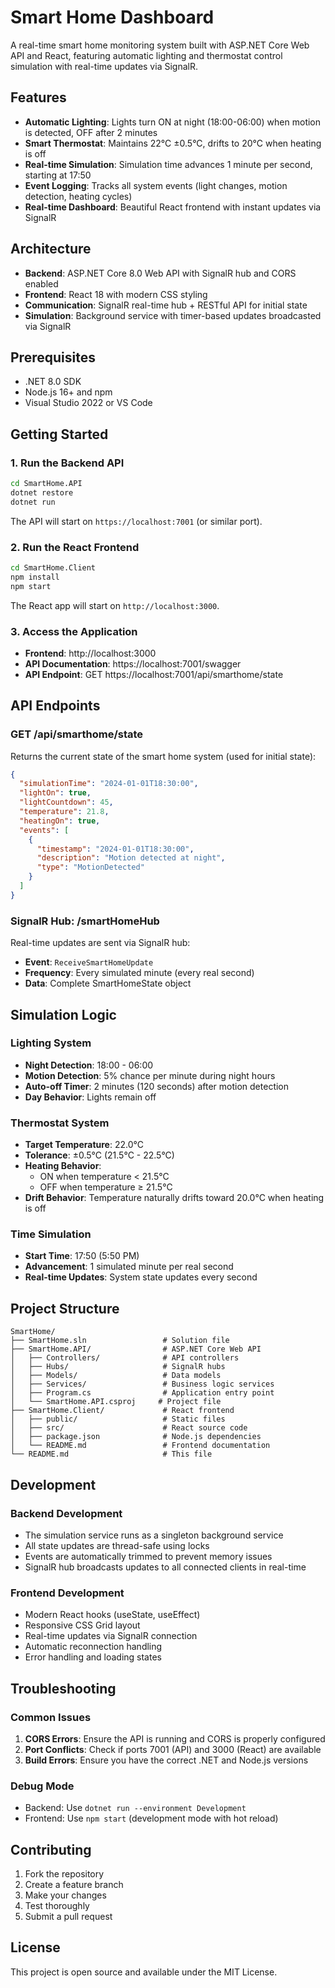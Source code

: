 # Smart Home Dashboard

A real-time smart home monitoring system built with ASP.NET Core Web API and React, featuring automatic lighting and thermostat control simulation with real-time updates via SignalR.

## Features

- **Automatic Lighting**: Lights turn ON at night (18:00-06:00) when motion is detected, OFF after 2 minutes
- **Smart Thermostat**: Maintains 22°C ±0.5°C, drifts to 20°C when heating is off
- **Real-time Simulation**: Simulation time advances 1 minute per second, starting at 17:50
- **Event Logging**: Tracks all system events (light changes, motion detection, heating cycles)
- **Real-time Dashboard**: Beautiful React frontend with instant updates via SignalR

## Architecture

- **Backend**: ASP.NET Core 8.0 Web API with SignalR hub and CORS enabled
- **Frontend**: React 18 with modern CSS styling
- **Communication**: SignalR real-time hub + RESTful API for initial state
- **Simulation**: Background service with timer-based updates broadcasted via SignalR

## Prerequisites

- .NET 8.0 SDK
- Node.js 16+ and npm
- Visual Studio 2022 or VS Code

## Getting Started

### 1. Run the Backend API

```bash
cd SmartHome.API
dotnet restore
dotnet run
```

The API will start on `https://localhost:7001` (or similar port).

### 2. Run the React Frontend

```bash
cd SmartHome.Client
npm install
npm start
```

The React app will start on `http://localhost:3000`.

### 3. Access the Application

- **Frontend**: http://localhost:3000
- **API Documentation**: https://localhost:7001/swagger
- **API Endpoint**: GET https://localhost:7001/api/smarthome/state

## API Endpoints

### GET /api/smarthome/state

Returns the current state of the smart home system (used for initial state):

```json
{
  "simulationTime": "2024-01-01T18:30:00",
  "lightOn": true,
  "lightCountdown": 45,
  "temperature": 21.8,
  "heatingOn": true,
  "events": [
    {
      "timestamp": "2024-01-01T18:30:00",
      "description": "Motion detected at night",
      "type": "MotionDetected"
    }
  ]
}
```

### SignalR Hub: /smartHomeHub

Real-time updates are sent via SignalR hub:
- **Event**: `ReceiveSmartHomeUpdate`
- **Frequency**: Every simulated minute (every real second)
- **Data**: Complete SmartHomeState object

## Simulation Logic

### Lighting System
- **Night Detection**: 18:00 - 06:00
- **Motion Detection**: 5% chance per minute during night hours
- **Auto-off Timer**: 2 minutes (120 seconds) after motion detection
- **Day Behavior**: Lights remain off

### Thermostat System
- **Target Temperature**: 22.0°C
- **Tolerance**: ±0.5°C (21.5°C - 22.5°C)
- **Heating Behavior**: 
  - ON when temperature < 21.5°C
  - OFF when temperature ≥ 21.5°C
- **Drift Behavior**: Temperature naturally drifts toward 20.0°C when heating is off

### Time Simulation
- **Start Time**: 17:50 (5:50 PM)
- **Advancement**: 1 simulated minute per real second
- **Real-time Updates**: System state updates every second

## Project Structure

```
SmartHome/
├── SmartHome.sln                 # Solution file
├── SmartHome.API/                # ASP.NET Core Web API
│   ├── Controllers/              # API controllers
│   ├── Hubs/                     # SignalR hubs
│   ├── Models/                   # Data models
│   ├── Services/                 # Business logic services
│   ├── Program.cs                # Application entry point
│   └── SmartHome.API.csproj     # Project file
├── SmartHome.Client/             # React frontend
│   ├── public/                   # Static files
│   ├── src/                      # React source code
│   ├── package.json              # Node.js dependencies
│   └── README.md                 # Frontend documentation
└── README.md                     # This file
```

## Development

### Backend Development
- The simulation service runs as a singleton background service
- All state updates are thread-safe using locks
- Events are automatically trimmed to prevent memory issues
- SignalR hub broadcasts updates to all connected clients in real-time

### Frontend Development
- Modern React hooks (useState, useEffect)
- Responsive CSS Grid layout
- Real-time updates via SignalR connection
- Automatic reconnection handling
- Error handling and loading states

## Troubleshooting

### Common Issues

1. **CORS Errors**: Ensure the API is running and CORS is properly configured
2. **Port Conflicts**: Check if ports 7001 (API) and 3000 (React) are available
3. **Build Errors**: Ensure you have the correct .NET and Node.js versions

### Debug Mode
- Backend: Use `dotnet run --environment Development`
- Frontend: Use `npm start` (development mode with hot reload)

## Contributing

1. Fork the repository
2. Create a feature branch
3. Make your changes
4. Test thoroughly
5. Submit a pull request

## License

This project is open source and available under the MIT License.
